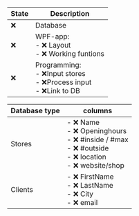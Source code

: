 ﻿State | Description
---------|----------
❌ | Database
❌ | WPF-app:<br/>- ❌ Layout<br/>- ❌ Working funtions
❌ | Programming:<br/>- ❌Input stores<br/>- ❌Process input<br/>- ❌Link to DB


Database type | columns
---------|----------
Stores |- ❌ Name<br/>- ❌ Openinghours<br/>- ❌ #inside / #max<br/>- ❌ #outside<br/>- ❌ location<br/>- ❌ website/shop
Clients |- ❌ FirstName<br/>- ❌ LastName <br/>- ❌ City<br/>- ❌ email